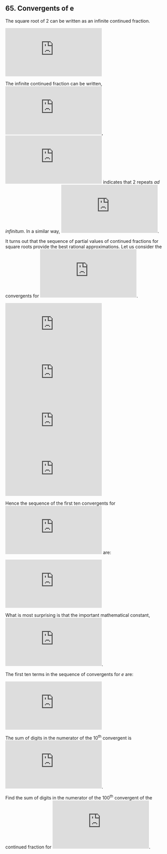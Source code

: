 ## 65. Convergents of e

The square root of 2 can be written as an infinite continued fraction.

![\sqrt{2} = 1 + \frac{1}{2 + \frac{1}{2 + \frac{1}{2 + \frac{1}{2 + ...}}}}](https://latex.codecogs.com/svg.latex?%5Cfn_cm%20%5Csqrt%7B2%7D%20%3D%201%20&plus;%20%5Cfrac%7B1%7D%7B2%20&plus;%20%5Cfrac%7B1%7D%7B2%20&plus;%20%5Cfrac%7B1%7D%7B2%20&plus;%20%5Cfrac%7B1%7D%7B2%20&plus;%20...%7D%7D%7D%7D)

The infinite continued fraction can be written, ![\sqrt{2} = [1; (2)]](https://latex.codecogs.com/svg.latex?%5Cfn_cm%20%5Csqrt%7B2%7D%20%3D%20%5B1%3B%20%282%29%5D), ![(2)](https://latex.codecogs.com/svg.latex?%5Cfn_cm%20%282%29) indicates that 2 repeats *ad infinitum*. In a similar way, ![\sqrt{23} = [4; (1, 3, 1, 8)]](https://latex.codecogs.com/svg.latex?%5Cfn_cm%20%5Csqrt%7B23%7D%20%3D%20%5B4%3B%20%281%2C%203%2C%201%2C%208%29%5D).

It turns out that the sequence of partial values of continued fractions for square roots provide the best rational approximations. Let us consider the convergents for ![\sqrt{2}](https://latex.codecogs.com/svg.latex?%5Cfn_cm%20%5Csqrt%7B2%7D).

![1 + \frac{1}{2} = \frac{3}{2}](https://latex.codecogs.com/svg.latex?%5Cfn_cm%201%20&plus;%20%5Cfrac%7B1%7D%7B2%7D%20%3D%20%5Cfrac%7B3%7D%7B2%7D)<br>
![1 + \frac{1}{2 + \frac{1}{2}} = \frac{7}{5}](https://latex.codecogs.com/svg.latex?%5Cfn_cm%201%20&plus;%20%5Cfrac%7B1%7D%7B2%20&plus;%20%5Cfrac%7B1%7D%7B2%7D%7D%20%3D%20%5Cfrac%7B7%7D%7B5%7D)<br>
![1 + \frac{1}{2 + \frac{1}{2 + \frac{1}{2}}} = \frac{17}{12}](https://latex.codecogs.com/svg.latex?%5Cfn_cm%201%20&plus;%20%5Cfrac%7B1%7D%7B2%20&plus;%20%5Cfrac%7B1%7D%7B2%20&plus;%20%5Cfrac%7B1%7D%7B2%7D%7D%7D%20%3D%20%5Cfrac%7B17%7D%7B12%7D)<br>
![1 + \frac{1}{2 + \frac{1}{2 + \frac{1}{2 + \frac{1}{2}}}} = \frac{41}{29}](https://latex.codecogs.com/svg.latex?%5Cfn_cm%201%20&plus;%20%5Cfrac%7B1%7D%7B2%20&plus;%20%5Cfrac%7B1%7D%7B2%20&plus;%20%5Cfrac%7B1%7D%7B2%20&plus;%20%5Cfrac%7B1%7D%7B2%7D%7D%7D%7D%20%3D%20%5Cfrac%7B41%7D%7B29%7D)

Hence the sequence of the first ten convergents for ![\sqrt{2}](https://latex.codecogs.com/svg.latex?%5Cfn_cm%20%5Csqrt%7B2%7D) are:

![1, \frac{3}{2}, \frac{7}{5}, \frac{17}{12}, \frac{41}{29}, \frac{99}{70}, \frac{239}{169}, \frac{577}{408}, \frac{1393}{985}, \frac{3363}{2378}, ...](https://latex.codecogs.com/svg.latex?%5Cfn_cm%201%2C%20%5Cfrac%7B3%7D%7B2%7D%2C%20%5Cfrac%7B7%7D%7B5%7D%2C%20%5Cfrac%7B17%7D%7B12%7D%2C%20%5Cfrac%7B41%7D%7B29%7D%2C%20%5Cfrac%7B99%7D%7B70%7D%2C%20%5Cfrac%7B239%7D%7B169%7D%2C%20%5Cfrac%7B577%7D%7B408%7D%2C%20%5Cfrac%7B1393%7D%7B985%7D%2C%20%5Cfrac%7B3363%7D%7B2378%7D%2C%20...)

What is most surprising is that the important mathematical constant,<br>
![e = [2; 1, 2, 1, 1, 4, 1, 1, 6, 1, ..., 1, 2k, 1, ...]](https://latex.codecogs.com/svg.latex?%5Cfn_cm%20e%20%3D%20%5B2%3B%201%2C%202%2C%201%2C%201%2C%204%2C%201%2C%201%2C%206%2C%201%2C%20...%2C%201%2C%202k%2C%201%2C%20...%5D).

The first ten terms in the sequence of convergents for *e* are:

![2, 3, \frac{8}{3}, \frac{11}{4}, \frac{19}{7}, \frac{87}{32}, \frac{106}{39}, \frac{193}{71}, \frac{1264}{465}, \frac{1457}{536}, ...](https://latex.codecogs.com/svg.latex?%5Cfn_cm%202%2C%203%2C%20%5Cfrac%7B8%7D%7B3%7D%2C%20%5Cfrac%7B11%7D%7B4%7D%2C%20%5Cfrac%7B19%7D%7B7%7D%2C%20%5Cfrac%7B87%7D%7B32%7D%2C%20%5Cfrac%7B106%7D%7B39%7D%2C%20%5Cfrac%7B193%7D%7B71%7D%2C%20%5Cfrac%7B1264%7D%7B465%7D%2C%20%5Cfrac%7B1457%7D%7B536%7D%2C%20...)

The sum of digits in the numerator of the 10<sup>th</sup> convergent is ![1 + 4 + 5 + 7 = 17](https://latex.codecogs.com/svg.latex?%5Cfn_cm%201%20&plus;%204%20&plus;%205%20&plus;%207%20%3D%2017).

Find the sum of digits in the numerator of the 100<sup>th</sup> convergent of the continued fraction for ![e](https://latex.codecogs.com/svg.latex?%5Cfn_cm%20e).
